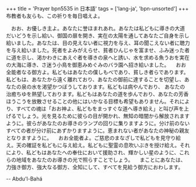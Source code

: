 +++
title = 'Prayer bpn5535 in 日本語'
tags = ['lang-ja', 'bpn-unsorted']
+++
布教者も友らも、この祈りを毎日唱えよ。
 
　おお、お優しき主よ。あなたに誉ほまれあれ。あなたは私どもに導きの大道だいどうを示し給い、御国の扉を開き、実在の太陽を通してあなたご自身を示し給いました。あなたは、目の見えない者に視力を与え、耳の聞こえない者に聴力を与え給いました。死者をよみがえらせ、貧者ひんじゃを富ませ、ふみ迷った者に道を示し、渇かわきにあえぐ者を導きの泉へと誘い、水を求める魚うおを実在の大海に導き、さ迷う小鳥を御恵みめぐみのバラ園へ招き給いました。
　おお全能者なる御方よ。私どもはあなたの僕しもべであり、貧しき者らであります。私どもは、あなたから遠く離れており、あなたの御前に達することを切望し、あなたの泉の水を渇望かつぼうしております。私どもは病やんでおり、  あなたの治癒ちゆを熱望しております。私どもはあなたの道を歩んでおり、あなたの芳香ほうこうを放散させることの他にはいかなる目標も希望もありません。それにより、すべての魂は「おお神よ、私どもをまっすぐな道へ導き給え」と叫び声を上げるでしょう。光を見るために彼らの目が開かれ、無知の暗闇から解放されますように。彼らがあなたのお導きのランプの回りに集りますように。分け前のないすべての者が分け前にあずかりますように。恵まれない者があなたの神秘の親友となりますように。
　おお全能者よ。ご慈悲のまなざしで私どもを見守り給え。天の確証を私どもに与え給え。私どもに聖霊の息吹いぶきを授け給え。それにより、私どもはあなたへの奉仕において援助され、輝かしい星のように、これらの地域をあなたのお導きの光で照らすことでしょう。
　まことにあなたは、力強き御方、強大なる御方、全知にして、すべてを見給う御方におわします。

-- Abdu'l-Bahá
